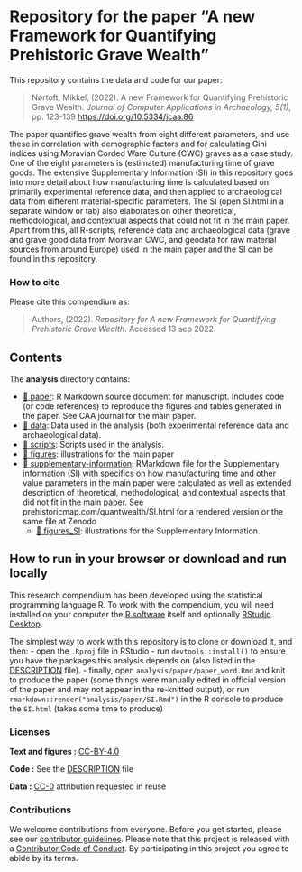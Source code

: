 
<!-- README.md is generated from README.Rmd. Please edit that file -->

# Repository for the paper “A new Framework for Quantifying Prehistoric Grave Wealth”

This repository contains the data and code for our paper:

> Nørtoft, Mikkel, (2022). A new Framework for Quantifying Prehistoric
> Grave Wealth. *Journal of Computer Applications in Archaeology, 5(1)*,
> pp. 123-139 <https://doi.org/10.5334/jcaa.86>

The paper quantifies grave wealth from eight different parameters, and
use these in correlation with demographic factors and for calculating
Gini indices using Moravian Corded Ware Culture (CWC) graves as a case
study. One of the eight parameters is (estimated) manufacturing time of
grave goods. The extensive Supplementary Information (SI) in this
repository goes into more detail about how manufacturing time is
calculated based on primarily experimental reference data, and then
applied to archaeological data from different material-specific
parameters. The SI (open SI.html in a separate window or tab) also
elaborates on other theoretical, methodological, and contextual aspects
that could not fit in the main paper. Apart from this, all R-scripts,
reference data and archaeological data (grave and grave good data from
Moravian CWC, and geodata for raw material sources from around Europe)
used in the main paper and the SI can be found in this repository.

### How to cite

Please cite this compendium as:

> Authors, (2022). *Repository for A new Framework for Quantifying
> Prehistoric Grave Wealth*. Accessed 13 sep 2022.

## Contents

The **analysis** directory contains:

-   [:file_folder: paper](/analysis/paper): R Markdown source document
    for manuscript. Includes code (or code references) to reproduce the
    figures and tables generated in the paper. See CAA journal for the
    main paper.
-   [:file_folder: data](/analysis/data): Data used in the analysis
    (both experimental reference data and archaeological data).
-   [:file_folder: scripts](/analysis/scripts): Scripts used in the
    analysis.
-   [:file_folder: figures](/analysis/figures): illustrations for the
    main paper
-   [:file_folder: supplementary-information](/analysis/paper/SI.Rmd):
    RMarkdown file for the Supplementary information (SI) with specifics
    on how manufacturing time and other value parameters in the main
    paper were calculated as well as extended description of
    theoretical, methodological, and contextual aspects that did not fit
    in the main paper. See prehistoricmap.com/quantwealth/SI.html for a
    rendered version or the same file at Zenodo
    -   [:file_folder: figures_SI](/analysis/figures_SI): illustrations
        for the Supplementary Information.

## How to run in your browser or download and run locally

This research compendium has been developed using the statistical
programming language R. To work with the compendium, you will need
installed on your computer the [R
software](https://cloud.r-project.org/) itself and optionally [RStudio
Desktop](https://rstudio.com/products/rstudio/download/).

The simplest way to work with this repository is to clone or download
it, and then: - open the `.Rproj` file in RStudio - run
`devtools::install()` to ensure you have the packages this analysis
depends on (also listed in the [DESCRIPTION](/DESCRIPTION) file). -
finally, open `analysis/paper/paper_word.Rmd` and knit to produce the
paper (some things were manually edited in official version of the paper
and may not appear in the re-knitted output), or run
`rmarkdown::render("analysis/paper/SI.Rmd")` in the R console to produce
the `SI.html` (takes some time to produce)

### Licenses

**Text and figures :**
[CC-BY-4.0](http://creativecommons.org/licenses/by/4.0/)

**Code :** See the [DESCRIPTION](DESCRIPTION) file

**Data :** [CC-0](http://creativecommons.org/publicdomain/zero/1.0/)
attribution requested in reuse

### Contributions

We welcome contributions from everyone. Before you get started, please
see our [contributor guidelines](CONTRIBUTING.md). Please note that this
project is released with a [Contributor Code of Conduct](CONDUCT.md). By
participating in this project you agree to abide by its terms.
